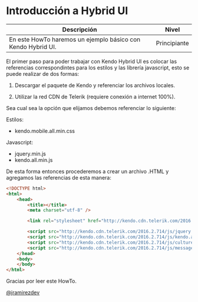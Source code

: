 # Introducción a Hybrid UI

Descripción | Nivel
------------ | ------------
En este HowTo haremos un ejemplo básico con Kendo Hybrid UI. | Principiante

El primer paso para poder trabajar con Kendo Hybrid UI es colocar las referencias correspondintes para los estilos y las librería javascript, esto se puede realizar de dos formas:

1) Descargar el paquete de Kendo y referenciar los archivos locales.

2) Utilizar la red CDN de Telerik (requiere conexión a internet 100%).

Sea cual sea la opción que elijamos debemos referenciar lo siguiente:

Estilos:

* kendo.mobile.all.min.css

Javascript:

* jquery.min.js
* kendo.all.min.js

De esta forma entonces procederemos a crear un archivo .HTML y agregamos las referencias de esta manera:

```html
<!DOCTYPE html>
<html>
	<head>
		<title></title>
		<meta charset="utf-8" />

		<link rel="stylesheet" href="http://kendo.cdn.telerik.com/2016.2.714/styles/kendo.mobile.all.min.css">

		<script src="http://kendo.cdn.telerik.com/2016.2.714/js/jquery.min.js"></script>
		<script src="http://kendo.cdn.telerik.com/2016.2.714/js/kendo.all.min.js"></script>
		<script src="http://kendo.cdn.telerik.com/2016.2.714/js/cultures/kendo.culture.es-CO.min.js"></script>
		<script src="http://kendo.cdn.telerik.com/2016.2.714/js/messages/kendo.messages.es-CO.min.js"></script>
	</head>
	<body>
	</body>
</html>
```


Gracias por leer este HowTo.

[@jramirezdev](https://github.com/jramirezdev)
